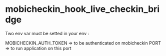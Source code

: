 mobicheckin_hook_live_checkin_bridge
====================================

Two env var must be setted in your env :

MOBICHECKIN_AUTH_TOKEN => to be authenticated on mobicheckin
PORT => to run application on this port

